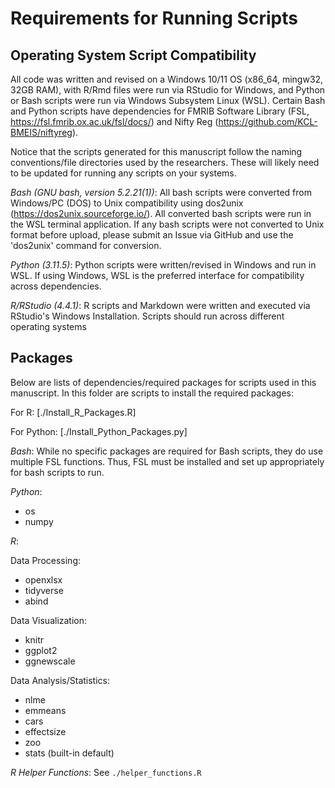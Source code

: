 # Requirements for Running Scripts

## Operating System Script Compatibility
All code was written and revised on a Windows 10/11 OS (x86_64, mingw32, 32GB RAM), with R/Rmd files were run via RStudio for Windows, and Python or Bash scripts were run via Windows Subsystem Linux (WSL). Certain Bash and Python scripts have dependencies for FMRIB Software Library (FSL, https://fsl.fmrib.ox.ac.uk/fsl/docs/) and Nifty Reg (https://github.com/KCL-BMEIS/niftyreg).

Notice that the scripts generated for this manuscript follow the naming conventions/file directories used by the researchers. These will likely need to be updated for running any scripts on your systems.   

_Bash (GNU bash, version 5.2.21(1))_: All bash scripts were converted from Windows/PC (DOS) to Unix compatibility using dos2unix (https://dos2unix.sourceforge.io/). All converted bash scripts were run in the WSL terminal application. If any bash scripts were not converted to Unix format before upload, please submit an Issue via GitHub and use the 'dos2unix' command for conversion.   

_Python (3.11.5)_: Python  scripts were written/revised in Windows and run in WSL. If using Windows,  WSL is the preferred interface for compatibility across dependencies.  

_R/RStudio (4.4.1)_: R scripts and Markdown were written and executed via RStudio's Windows Installation. Scripts should run across different operating systems

## Packages

Below are lists of dependencies/required packages for scripts used in this manuscript. In this folder are scripts to install the required packages:

For R: [./Install_R_Packages.R]

For Python: [./Install_Python_Packages.py]

_Bash_: While no specific packages are required for Bash scripts, they do use multiple FSL functions. Thus, FSL must be installed and set up appropriately for bash scripts to run.

_Python_: 
  - os
  - numpy

_R_:

  Data Processing:
  - openxlsx
  - tidyverse
  - abind

  Data Visualization:
  - knitr
  - ggplot2
  - ggnewscale

  Data Analysis/Statistics:
  - nlme
  - emmeans
  - cars 
  - effectsize
  - zoo
  - stats (built-in default)


_R Helper Functions_:
See `./helper_functions.R`
